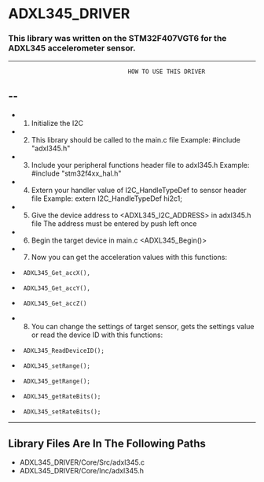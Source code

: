 # ADXL345_DRIVER


### This library was written on the STM32F407VGT6 for the ADXL345 accelerometer sensor.


----------------------------------------------------------------------------
                                      HOW TO USE THIS DRIVER
--
----------------------------------------------------------------------------

 *  1. Initialize the I2C
 *  2. This library should be called to the main.c file                         Example: 	#include "adxl345.h"
 *  3. Include your peripheral functions header file to adxl345.h               Example: 	#include "stm32f4xx_hal.h"
 * 	4. Extern your handler value of I2C_HandleTypeDef to sensor header file     Example: 	extern I2C_HandleTypeDef hi2c1;
 * 	5. Give the device address to <ADXL345_I2C_ADDRESS> in adxl345.h file
  	   The address must be entered by push left once
 * 	6. Begin the target device in main.c  <ADXL345_Begin()>
 * 	7. Now you can get the acceleration values with this functions:
 
 * 		ADXL345_Get_accX(),
 * 		ADXL345_Get_accY(),
 * 		ADXL345_Get_accZ()
 
 * 	8. You can change the settings of target sensor, gets the settings value or read the device ID with this functions:
 
 * 		ADXL345_ReadDeviceID();
 *		ADXL345_setRange();
 *		ADXL345_getRange();
 *		ADXL345_getRateBits();
 *		ADXL345_setRateBits();


----------------------------------------------------------------------------
Library Files Are In The Following Paths
--
- ADXL345_DRIVER/Core/Src/adxl345.c
- ADXL345_DRIVER/Core/Inc/adxl345.h

